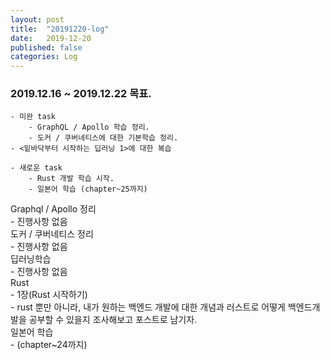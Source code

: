 ```yaml
---
layout: post
title:  "20191220-log"
date:   2019-12-20
published: false
categories: Log
---
```


### 2019.12.16 ~ 2019.12.22 목표.
    - 미완 task
        - GraphQL / Apollo 학습 정리.
        - 도커 / 쿠버네티스에 대한 기본학습 정리.  
    - <밑바닥부터 시작하는 딥러닝 1>에 대한 복습  

    - 새로운 task
        - Rust 개발 학습 시작.   
        - 일본어 학습 (chapter~25까지)  

Graphql / Apollo 정리  
    - 진행사항 없음  
도커 / 쿠버네티스 정리  
    - 진행사항 없음  
딥러닝학습  
    - 진행사항 없음  
Rust  
    - 1장(Rust 시작하기)  
    - rust 뿐만 아니라, 내가 원하는 백엔드 개발에 대한 개념과 러스트로 어떻게 백엔드개발을 공부할 수 있을지 조사해보고 포스트로 남기자.  
일본어 학습  
    - (chapter~24까지)  